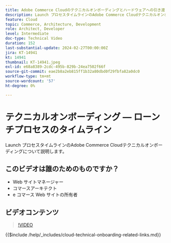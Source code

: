 ```yaml
---
title: Adobe Commerce Cloudのテクニカルオンボーディングとハードウェアへの引き渡し — Launch プロセスのタイムライン
description: Launch プロセスタイムラインのAdobe Commerce Cloudテクニカルオンボーディングについて説明します。
feature: Cloud
topic: Commerce, Architecture, Development
role: Architect, Developer
level: Intermediate
doc-type: Technical Video
duration: 152
last-substantial-update: 2024-02-27T00:00:00Z
jira: KT-14941
kt: 14941
thumbnail: KT-14941.jpeg
exl-id: e68a8389-2cdc-495b-829b-24ea7502f66f
source-git-commit: eae2b8a2eb815ff1b32a80dbd0f29fbfa82a0dc0
workflow-type: tm+mt
source-wordcount: '57'
ht-degree: 0%

---
```


# テクニカルオンボーディング — ローンチプロセスのタイムライン

Launch プロセスタイムラインのAdobe Commerce Cloudテクニカルオンボーディングについて説明します。

## このビデオは誰のためのものですか？

- Web サイトマネージャー
- コマースアーキテクト
- e コマース Web サイトの所有者

## ビデオコンテンツ

>[!VIDEO](https://video.tv.adobe.com/v/3427586?learn=on)

{{$include /help/_includes/cloud-technical-onboarding-related-links.md}}
